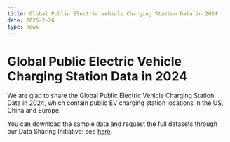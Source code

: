 ```yaml
---
title: Global Public Electric Vehicle Charging Station Data in 2024
date: 2025-2-26
type: news
---
```


# Global Public Electric Vehicle Charging Station Data in 2024

We are glad to share the Global Public Electric Vehicle Charging Station Data in 2024, which contain public EV charging station locations in the US, China and Europe. 

You can download the sample data and request the full datasets through our Data Sharing Initiative: see [here](/data). 

<style scoped>
img {
    background-color: white;
}
</style>